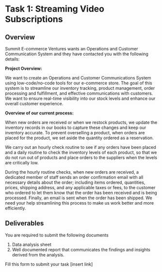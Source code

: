 # Task 1: Streaming Video Subscriptions

## Overview

Summit E-commerce Ventures wants an Operations and Customer Communication System and they have contacted you with the following details:

**Project Overview:**

We want to create an Operations and Customer Communications System using low-code/no-code tools for our e-commerce store. The goal of this system is to streamline our inventory tracking, product management, order processing and fulfillment, and effective communications with customers. We want to ensure real-time visibility into our stock levels and enhance our overall customer experience.

**Overview of our current process:**

When new orders are received or when we restock products, we update the inventory records in our books to capture these changes and keep our inventory accurate.
To prevent overselling a product, when orders are placed for the product, we set aside the quantity ordered as a reservation.

We carry out an hourly check routine to see if any orders have been placed and a daily routine to check the inventory levels of each product, so that we do not run out of products and place orders to the suppliers when the levels are critically low.

During the hourly routine checks, when new orders are received, a dedicated member of staff sends an order confirmation email with all necessary details about the order; including items ordered, quantities, prices, shipping address, and any applicable taxes or fees, to the customer who ordered to let them know that the order has been received and is being processed. Finally, an email is sent when the order has been shipped.
We need your help streamlining this process to make us work better and more efficiently.



## Deliverables

You are required to submit the following documents

1. Data analysis sheet
2. Well documented report that communicates the findings and insights derived from the analysis.

Fill this form to submit your task [insert link]

<!-- ## Grading

Grading criteria so that students know what is expected of them.  A rubric
is ideal and will make grading the assignment go more quickly. 

This is an example rubric for a into programming course.

| Criteria                            | Proficient                                        | Competent                                          | Developing                                       |
|-------------------------------------|---------------------------------------------------|----------------------------------------------------|--------------------------------------------------|
| **Coding Style (20%)**              |                                                   |                                                    |                                                  |
| 1. Indentation and Formatting       | Code is consistently well-indented and follows PEP 8 formatting guidelines. | Code is mostly well-indented and follows PEP 8 guidelines with minor deviations. | Code lacks consistent indentation and does not follow PEP 8 guidelines. |
| 2. Naming Conventions               | Meaningful and consistent variable/function/class names following PEP 8 conventions. | Mostly meaningful names, with occasional inconsistencies. | Variable/function/class names are unclear or inconsistent. |
| 3. Comments and Documentation       | Comprehensive comments and clear documentation for major functions and complex logic. | Adequate comments explaining major sections of code. | Lack of comments or insufficient documentation. |
| 4. Appropriate Use of Language Constructs | Demonstrates advanced understanding and appropriate use of Python language constructs (e.g., list comprehensions, generators). | Generally applies language constructs correctly, with occasional lapses. | Misuses or misunderstands key language constructs. |
| **Persistence (50%)**               |                                                   |                                                    |                                                  |
| 5. Completeness                     | Evidence that all components of the assignment were attempted.  All functionality present. | Evidence that most elements of the assignment were attempted. Most functionality present. | Little evidence of completion of work.  Incomplete or major functionality missing.        |
| 6. Timeliness                       | Assignment started early (based on GitHub data).  GitHub commits show steady progress. Submitted on time. | Assignment is submitted late but GitHub data demonstrates an early or reasonable start date, with significant iteration on arrival to solution (i.e., multiple commits showing progress) | Submitted late. GitHub repository data shows late start and minimal iteration. |
| 7. Use of Resources                 | Assignment is fully complete and provides all functionality. If assignment is not fully complete, student attended office hours (or additional help sessions) and/or asked high quality and timely questions on Discord. | Assignment is not fully complete and there is minor evidence of effort to get assistance on assignment (e.g., office hours attendance or Discord discussions). | Assignment is incomplete and no evidence of seeking assistance. |
| **Correctness (30%)**               |                                                   |                                                    |                                                  |
| 8. Test Cases                       | Percentage of automated test cases that pass. |||

> **Evidence of Persistence:**
>
> In the event that you are unable to get your program fully functional, you
> will receive partial credit based on your evidence showing the amount of
> effort that went into learning the underlying concepts to complete the
> assignment or that you persistently sought appropriate assistance. Examples of
> persistence may include, but is not limited to, the following: Git commit
> history showing evolution of your program, attendance to office hours
> (Instructor or TA), asking thoughtful questions in the appropriate Discord
> forums, formation of study groups, completion of additional practice
> exercises, reading of third-party resources, etc.  
>
> To receive partial credit, you **must** create a file called `PERSISTENCE.md`
> in your GitHub repo alongside the `README.md` file, and include your evidence
> of persistence, for example, links to your Discord questions, narrative
> explaining dates and times of office hour sessions that you attended and what
> you learned, links to resources that you referenced, links to ChatGPT
> conversations that you initiated (focusing on concepts not just getting
> answers), etc. The better you can demonstrate your work on learning, the
> easier it will be to provide partial credit, so be thorough. Make sure that
> file is properly committed to your repo, and included in your Gradescope
> submission.

## Submitting Your Work

Your work must be submitted Anchor for degree credit and to Gradescope for
grading.

**For coding tasks involving Github Classroom:**

1. Ensure that you `commit` and `push` your local code changes to your remote
   repository.  (Note: In general, you should commit and push frequently, so
   that you have a backup of your work, so that there is evidence that you did
   your own work, and so that you can return to a previous state easily.)
2. Upload your submission to [Gradescope](https://www.gradescope.com) via the
   appropriate submission link by selecting the correct GitHub repository from
   the drop-down list.
3. Export a zip archive of your GitHub repository by visiting your repo on
   [GitHub](https://www.github.com), clicking on the green `Code` button, and
   selecting "Download Zip".
4. Upload the zip file of your repository to Anchor using the form below.

**For cases where you answer questions on Gradescope:**

1. Complete the work in [Gradescope](https://www.gradescope.com) by navigating
   tot he appropriate link.
2. Export it as a pdf using th Google Chrome plugin:
   [https://gofullpage.com/](https://gofullpage.com/).  This plugin will do
   multiple screen captures while scrolling through your document, and then
   stitch them into a pdf that you can download.
3. Upload the generated pdf to Anchor using the form below.

**For any work completed outside of GitHub or Gradescope:**

1. Take either screen captures of your work or export a pdf showing your
   complete work.
2. Submit the materials to [Gradescope](https://www.gradescope.com) via the
   appropriate submission link for the course.
3. Upload the screen captures or pdf files to Anchor using the form below.

> **Note:** Anchor submissions can occur at any time during the term, but it is
> **critical** that you upload all of your work to Anchor before the last day of
> the term.  Gradescope submissions must be submitted before the deadline (or
> the late deadline, if applicable). -->
